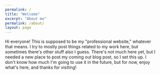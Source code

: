 ```yaml
---
permalink: /
title: "Welcome"
excerpt: "About me"
permalink: /about/
layout: page
---
```


Hi everyone! This is supposed to be my "professional website," whatever that means.  I try to mostly post things related to my work here, but sometimes there's other stuff also I guess.  There's not much here yet, but I needed a new place to post my coming out blog post, so I set this up.  I don't know how much I'm going to use it in the future, but for now, enjoy what's here, and thanks for visiting!
